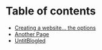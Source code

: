 # Table of contents

* [Creating a website... the options](README.md)
* [Another Page](another-page.md)
* [UntitBlogled](untitblogled.md)

